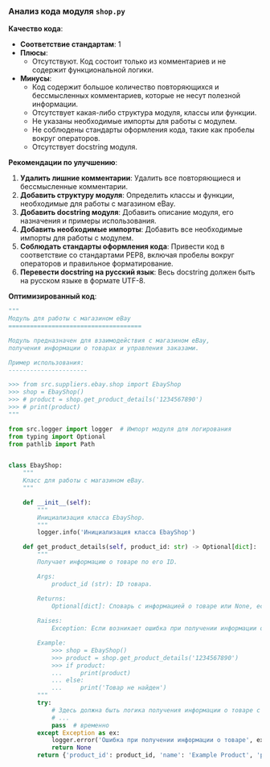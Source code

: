 ### **Анализ кода модуля `shop.py`**

**Качество кода**:
- **Соответствие стандартам**: 1
- **Плюсы**:
    - Отсутствуют. Код состоит только из комментариев и не содержит функциональной логики.
- **Минусы**:
    - Код содержит большое количество повторяющихся и бессмысленных комментариев, которые не несут полезной информации.
    - Отсутствует какая-либо структура модуля, классы или функции.
    - Не указаны необходимые импорты для работы с модулем.
    - Не соблюдены стандарты оформления кода, такие как пробелы вокруг операторов.
    - Отсутствует docstring модуля.

**Рекомендации по улучшению**:
1. **Удалить лишние комментарии**: Удалить все повторяющиеся и бессмысленные комментарии.
2. **Добавить структуру модуля**: Определить классы и функции, необходимые для работы с магазином eBay.
3. **Добавить docstring модуля**: Добавить описание модуля, его назначения и примеры использования.
4. **Добавить необходимые импорты**: Добавить все необходимые импорты для работы с модулем.
5. **Соблюдать стандарты оформления кода**: Привести код в соответствие со стандартами PEP8, включая пробелы вокруг операторов и правильное форматирование.
6. **Перевести docstring на русский язык**: Весь docstring должен быть на русском языке в формате UTF-8.

**Оптимизированный код**:

```python
"""
Модуль для работы с магазином eBay
=====================================

Модуль предназначен для взаимодействия с магазином eBay, 
получения информации о товарах и управления заказами.

Пример использования:
----------------------

>>> from src.suppliers.ebay.shop import EbayShop
>>> shop = EbayShop()
>>> # product = shop.get_product_details('1234567890')
>>> # print(product)
"""

from src.logger import logger  # Импорт модуля для логирования
from typing import Optional
from pathlib import Path


class EbayShop:
    """
    Класс для работы с магазином eBay.
    """

    def __init__(self):
        """
        Инициализация класса EbayShop.
        """
        logger.info('Инициализация класса EbayShop')

    def get_product_details(self, product_id: str) -> Optional[dict]:
        """
        Получает информацию о товаре по его ID.

        Args:
            product_id (str): ID товара.

        Returns:
            Optional[dict]: Словарь с информацией о товаре или None, если товар не найден.
        
        Raises:
            Exception: Если возникает ошибка при получении информации о товаре.

        Example:
            >>> shop = EbayShop()
            >>> product = shop.get_product_details('1234567890')
            >>> if product:
            ...     print(product)
            ... else:
            ...     print('Товар не найден')
        """
        try:
            # Здесь должна быть логика получения информации о товаре с eBay
            # ...
            pass  # временно
        except Exception as ex:
            logger.error('Ошибка при получении информации о товаре', ex, exc_info=True)
            return None
        return {'product_id': product_id, 'name': 'Example Product', 'price': 100.00}  # Пример возвращаемого значения